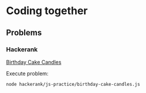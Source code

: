 # Coding together

## Problems

### Hackerank

[Birthday Cake Candles](hackerank/js-practice/birthday-cake-candles.js)

Execute problem:
```bash
node hackerank/js-practice/birthday-cake-candles.js
```